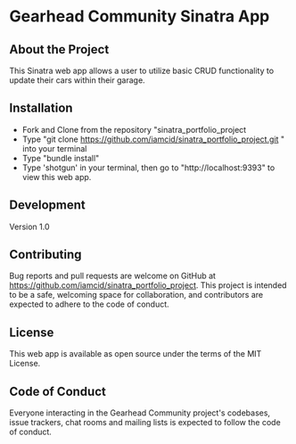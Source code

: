 # Gearhead Community Sinatra App

## About the Project
This Sinatra web app allows a user to utilize basic CRUD functionality to update their cars within their garage.


## Installation
- Fork and Clone from the repository "sinatra_portfolio_project
- Type "git clone https://github.com/iamcid/sinatra_portfolio_project.git " into your terminal
- Type "bundle install"
- Type 'shotgun' in your terminal, then go to "http://localhost:9393" to view this web app.

## Development

Version 1.0

## Contributing
Bug reports and pull requests are welcome on GitHub at https://github.com/iamcid/sinatra_portfolio_project. This project is intended to be a safe, welcoming space for collaboration, and contributors are expected to adhere to the code of conduct.

## License
This web app is available as open source under the terms of the MIT License.

## Code of Conduct
Everyone interacting in the Gearhead Community project's codebases, issue trackers, chat rooms and mailing lists is expected to follow the code of conduct.